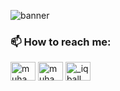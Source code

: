 <!--
12
-->
![banner](https://github.com/user-attachments/assets/6dfed706-8e70-41e4-9acd-eea818a97482)

<h3 align="left">📫 How to reach me:</h3>
<p align="left">
<a href="https://www.linkedin.com/in/muhammad-iqbal-325b551b3/" target="blank"><img align="center" src="https://raw.githubusercontent.com/rahuldkjain/github-profile-readme-generator/master/src/images/icons/Social/linked-in-alt.svg" alt="muhammad iqbal" height="30" width="40" /></a>
<a href="https://www.facebook.com/profile.php?id=61561697271498" target="blank"><img align="center" src="https://raw.githubusercontent.com/rahuldkjain/github-profile-readme-generator/master/src/images/icons/Social/facebook.svg" alt="muhammad iqbal" height="30" width="40" /></a>
<a href="https://instagram.com/_iqball_03" target="blank"><img align="center" src="https://raw.githubusercontent.com/rahuldkjain/github-profile-readme-generator/master/src/images/icons/Social/instagram.svg" alt="_iqball_03" height="30" width="40" /></a>
</p>

<!--
**IqbalPTI22/IqbalPTI22** is a ✨ _special_ ✨ repository because its `README.md` (this file) appears on your GitHub profile.

Here are some ideas to get you started:

- 🔭 I’m currently working on ...
- 🌱 I’m currently learning ...!


- 👯 I’m looking to collaborate on ...
- 🤔 I’m looking for help with ...
- 💬 Ask me about ...

- 😄 Pronouns: ...
- ⚡ Fun fact: ...
-->
